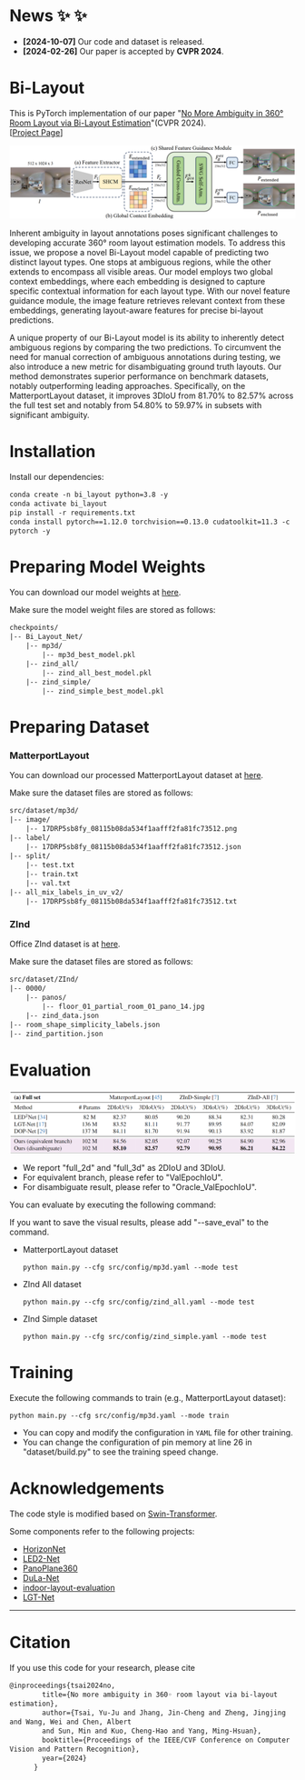 # News  ✨ ✨ 
- **[2024-10-07]** Our code and dataset is released.
- **[2024-02-26]** Our paper is accepted by **CVPR 2024**.

# Bi-Layout
This is PyTorch implementation of our paper "[No More Ambiguity in 360° Room Layout via Bi-Layout Estimation](https://arxiv.org/abs/2404.09993)"(CVPR 2024).  
 [[Project Page](https://liagm.github.io/Bi_Layout/)]


![network](assets/figure/bi_layout_network.png)

Inherent ambiguity in layout annotations poses significant challenges to developing accurate 360° room layout estimation models. To address this issue, we propose a novel Bi-Layout model capable of predicting two distinct layout types. One stops at ambiguous regions, while the other extends to encompass all visible areas. Our model employs two global context embeddings, where each embedding is designed to capture specific contextual information for each layout type. With our novel feature guidance module, the image feature retrieves relevant context from these embeddings, generating layout-aware features for precise bi-layout predictions.

A unique property of our Bi-Layout model is its ability to inherently detect ambiguous regions by comparing the two predictions. To circumvent the need for manual correction of ambiguous annotations during testing, we also introduce a new metric for disambiguating ground truth layouts. Our method demonstrates superior performance on benchmark datasets, notably outperforming leading approaches. Specifically, on the MatterportLayout dataset, it improves 3DIoU from 81.70% to 82.57% across the full test set and notably from 54.80% to 59.97% in subsets with significant ambiguity.


# Installation
Install our dependencies:
```shell
conda create -n bi_layout python=3.8 -y
conda activate bi_layout
pip install -r requirements.txt
conda install pytorch==1.12.0 torchvision==0.13.0 cudatoolkit=11.3 -c pytorch -y
```



# Preparing Model Weights
You can download our model weights at [here](https://huggingface.co/LIAGM/Bi_Layout_Model/tree/main).

Make sure the model weight files are stored as follows:
```
checkpoints/
|-- Bi_Layout_Net/
    |-- mp3d/
        |-- mp3d_best_model.pkl
    |-- zind_all/
        |-- zind_all_best_model.pkl
    |-- zind_simple/
        |-- zind_simple_best_model.pkl
```



# Preparing Dataset
### MatterportLayout
You can download our processed MatterportLayout dataset at [here](https://huggingface.co/datasets/LIAGM/Bi_Layout_Dataset/blob/main/mp3d.zip).

Make sure the dataset files are stored as follows:
```
src/dataset/mp3d/
|-- image/
    |-- 17DRP5sb8fy_08115b08da534f1aafff2fa81fc73512.png
|-- label/
    |-- 17DRP5sb8fy_08115b08da534f1aafff2fa81fc73512.json
|-- split/
    |-- test.txt
    |-- train.txt
    |-- val.txt
|-- all_mix_labels_in_uv_v2/
    |-- 17DRP5sb8fy_08115b08da534f1aafff2fa81fc73512.txt

```

### ZInd
Office ZInd dataset is at [here](https://github.com/zillow/zind).

Make sure the dataset files are stored as follows:
```
src/dataset/ZInd/
|-- 0000/
    |-- panos/
        |-- floor_01_partial_room_01_pano_14.jpg
    |-- zind_data.json
|-- room_shape_simplicity_labels.json
|-- zind_partition.json
```



# Evaluation

![results](assets/figure/full_table.png)

- We report "full_2d" and "full_3d" as 2DIoU and 3DIoU.
- For equivalent branch, please refer to "ValEpochIoU".
- For disambiguate result, please refer to "Oracle_ValEpochIoU".

You can evaluate by executing the following command:

If you want to save the visual results, please add "--save_eval" to the command.

- MatterportLayout dataset
    ```shell
    python main.py --cfg src/config/mp3d.yaml --mode test
    ```
- ZInd All dataset
    ```shell
    python main.py --cfg src/config/zind_all.yaml --mode test
    ```
- ZInd Simple dataset
    ```shell
    python main.py --cfg src/config/zind_simple.yaml --mode test
    ```



# Training
Execute the following commands to train  (e.g., MatterportLayout dataset):
```shell
python main.py --cfg src/config/mp3d.yaml --mode train
```
- You can copy and modify the configuration in `YAML` file for other training.
- You can change the configuration of pin memory at line 26 in "dataset/build.py" to see the training speed change.


# Acknowledgements
The code style is modified based on [Swin-Transformer](https://github.com/microsoft/Swin-Transformer).

Some components refer to the following projects:

- [HorizonNet](https://github.com/sunset1995/HorizonNet#1-pre-processing-align-camera-rotation-pose)
- [LED2-Net](https://github.com/fuenwang/LED2-Net)
- [PanoPlane360](https://github.com/sunset1995/PanoPlane360)
- [DuLa-Net](https://github.com/SunDaDenny/DuLa-Net)
- [indoor-layout-evaluation](https://github.com/bertjiazheng/indoor-layout-evaluation)
- [LGT-Net](https://github.com/zhigangjiang/LGT-Net)

---

# Citation
If you use this code for your research, please cite
```
@inproceedings{tsai2024no,
        title={No more ambiguity in 360◦ room layout via bi-layout estimation},
        author={Tsai, Yu-Ju and Jhang, Jin-Cheng and Zheng, Jingjing and Wang, Wei and Chen, Albert 
        and Sun, Min and Kuo, Cheng-Hao and Yang, Ming-Hsuan},
        booktitle={Proceedings of the IEEE/CVF Conference on Computer Vision and Pattern Recognition},
        year={2024}
      }
```
